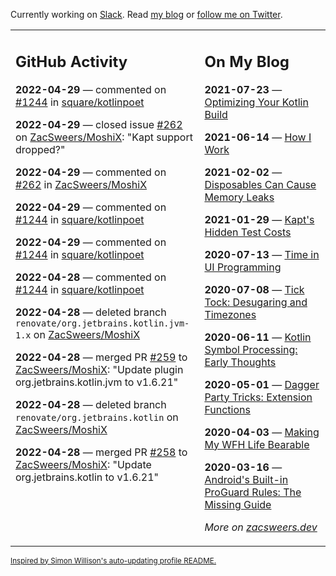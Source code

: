 Currently working on [Slack](https://slack.com/). Read [my blog](https://zacsweers.dev/) or [follow me on Twitter](https://twitter.com/ZacSweers).

<table><tr><td valign="top" width="60%">

## GitHub Activity
<!-- githubActivity starts -->
**2022-04-29** — commented on [#1244](https://github.com/square/kotlinpoet/issues/1244#issuecomment-1113607333) in [square/kotlinpoet](https://github.com/square/kotlinpoet)

**2022-04-29** — closed issue [#262](https://github.com/ZacSweers/MoshiX/issues/262) on [ZacSweers/MoshiX](https://github.com/ZacSweers/MoshiX): "Kapt support dropped?"

**2022-04-29** — commented on [#262](https://github.com/ZacSweers/MoshiX/issues/262#issuecomment-1113323631) in [ZacSweers/MoshiX](https://github.com/ZacSweers/MoshiX)

**2022-04-29** — commented on [#1244](https://github.com/square/kotlinpoet/issues/1244#issuecomment-1113294170) in [square/kotlinpoet](https://github.com/square/kotlinpoet)

**2022-04-29** — commented on [#1244](https://github.com/square/kotlinpoet/issues/1244#issuecomment-1113247920) in [square/kotlinpoet](https://github.com/square/kotlinpoet)

**2022-04-28** — commented on [#1244](https://github.com/square/kotlinpoet/issues/1244#issuecomment-1112705182) in [square/kotlinpoet](https://github.com/square/kotlinpoet)

**2022-04-28** — deleted branch `renovate/org.jetbrains.kotlin.jvm-1.x` on [ZacSweers/MoshiX](https://github.com/ZacSweers/MoshiX)

**2022-04-28** — merged PR [#259](https://github.com/ZacSweers/MoshiX/pull/259) to [ZacSweers/MoshiX](https://github.com/ZacSweers/MoshiX): "Update plugin org.jetbrains.kotlin.jvm to v1.6.21"

**2022-04-28** — deleted branch `renovate/org.jetbrains.kotlin` on [ZacSweers/MoshiX](https://github.com/ZacSweers/MoshiX)

**2022-04-28** — merged PR [#258](https://github.com/ZacSweers/MoshiX/pull/258) to [ZacSweers/MoshiX](https://github.com/ZacSweers/MoshiX): "Update org.jetbrains.kotlin to v1.6.21"
<!-- githubActivity ends -->
</td><td valign="top" width="40%">

## On My Blog
<!-- blog starts -->
**2021-07-23** — [Optimizing Your Kotlin Build](https://www.zacsweers.dev/optimizing-your-kotlin-build/)

**2021-06-14** — [How I Work](https://www.zacsweers.dev/how-i-work/)

**2021-02-02** — [Disposables Can Cause Memory Leaks](https://www.zacsweers.dev/disposables-can-cause-memory-leaks/)

**2021-01-29** — [Kapt's Hidden Test Costs](https://www.zacsweers.dev/kapts-hidden-test-costs/)

**2020-07-13** — [Time in UI Programming](https://www.zacsweers.dev/time-in-ui/)

**2020-07-08** — [Tick Tock: Desugaring and Timezones](https://www.zacsweers.dev/ticktock-desugaring-timezones/)

**2020-06-11** — [Kotlin Symbol Processing: Early Thoughts](https://www.zacsweers.dev/kotlin-symbol-processor-early-thoughts/)

**2020-05-01** — [Dagger Party Tricks: Extension Functions](https://www.zacsweers.dev/dagger-party-tricks-extension-functions/)

**2020-04-03** — [Making My WFH Life Bearable](https://www.zacsweers.dev/making-wfh-life-bearable/)

**2020-03-16** — [Android's Built-in ProGuard Rules: The Missing Guide](https://www.zacsweers.dev/android-proguard-rules/)
<!-- blog ends -->
_More on [zacsweers.dev](https://zacsweers.dev/)_
</td></tr></table>

<sub><a href="https://simonwillison.net/2020/Jul/10/self-updating-profile-readme/">Inspired by Simon Willison's auto-updating profile README.</a></sub>